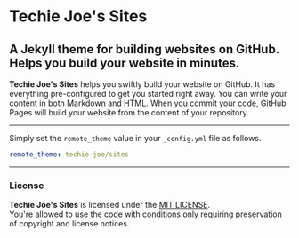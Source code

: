 # Techie Joe's Sites

A Jekyll theme for building websites on GitHub. Helps you build your website in minutes.
---

**Techie Joe's Sites** helps you swiftly build your website on GitHub. It has everything pre-configured to get you started right away. You can write your content in both Markdown and HTML. When you commit your code, GitHub Pages will build your website from the content of your repository.

---

Simply set the `remote_theme` value in your `_config.yml` file as follows.

```yml
remote_theme: techie-joe/sites
```

---
### License

**Techie Joe's Sites** is licensed under the [MIT LICENSE](//github.com/techie-joe/sites/blob/main/LICENSE).  
You're allowed to use the code with conditions only requiring preservation of copyright and license notices.
